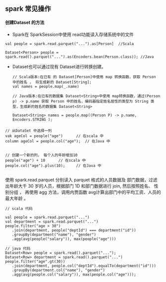 ## spark 常见操作



#### 创建Dataset 的方法

-  Spark在 SparkSession中使用 read功能读入存储系统中的文件

  ```
  val people = spark.read.parquet("...").as[Person]  //Scala
  
  Dataset<Person> people = spark.read().parquet("...").as(Encoders.bean(Person.class)); //Java
  ```

- Dataset也可以通过现有 Dataset进行转换创建。

  ```
  // Scala版本:在已有 的 Dataset[Person]中使用 map 转换函数，获取 Person 中的姓名 ， 将生成新的 Dataset[String];
  val names = people.map(_.name)
  
  // Java版本:在已有的数据集 Dataset<String>中使用 map转换函数，通过(Person p) -> p.name 获取 Person 中的姓名，编码器指定姓名屈性的类型为 String 类型，生成新的姓名的数据集 Dataset<String>
  
  Dataset<String> names = people.map((Person P) -> p.name, Encoders.STRING );
  
  ```

  

#### 

```
// 从DataSet 中选择一列
vak ageCol = people("age")		// 在scala 中
column ageCol = people.col("age");	// 在Java 中


// 创建一个新的列， 每个人的年龄增加10
people("age") + 10		// 在scala 中
people.col("age").plus(10);		// 在Java 中


```



使用 spark.read.parquet 分别读入 parquet 格式的人员数据及
部门数据，过滤出年龄大千 30 岁的人员，根据部门 1D 和部门数据进行 join, 然后按照姓名、
性别分组 ， 再使用 agg 方法，调用内贾函数 avg计算出部门中的平均工资、人员的最大年龄 。

```
// scala 代码

val people = spark.read.parquet("...")
val department = spark.read.parquet("...")
people.filter("age > 30")
   .join(department, people("deptId") === department("id"))
   .groupBy(department("name"), "gender")
   .agg(avg(people("salary")), max(people("age")))
   
// java 代码
Dataset<Row> people = spark.read().parquet("...");
Dataset<Row> department = spark.read().parquet("...")
people.filter("age".gt(30))
   .join(department, people.col("deptId").equalTo(department("id")))
   .groupBy(department.col("name"), "gender")
   .agg(avg(people.col("salary")), max(people.col("age")));
```

